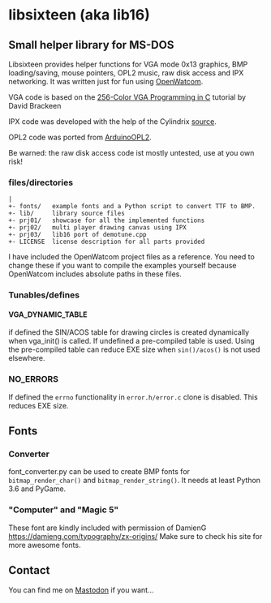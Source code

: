 # libsixteen (aka lib16)
## Small helper library for MS-DOS

Libsixteen provides helper functions for VGA mode 0x13 graphics, BMP loading/saving, mouse pointers, OPL2 music, raw disk access and IPX networking.
It was written just for fun using [OpenWatcom](https://github.com/open-watcom).

VGA code is based on the [256-Color VGA Programming in C](http://www.brackeen.com/vga/index.html) tutorial by David Brackeen

IPX code was developed with the help of the Cylindrix [source](https://github.com/hyperlogic/cylindrix/blob/master/src/legacy/jonipx.c).

OPL2 code was ported from [ArduinoOPL2](https://github.com/DhrBaksteen/ArduinoOPL2).

Be warned: the raw disk access code ist mostly untested, use at you own risk!

### files/directories
```
|
+- fonts/	example fonts and a Python script to convert TTF to BMP.
+- lib/		library source files
+- prj01/	showcase for all the implemented functions
+- prj02/	multi player drawing canvas using IPX
+- prj03/	lib16 port of demotune.cpp
+- LICENSE	license description for all parts provided
```

I have included the OpenWatcom project files as a reference. You need to change these if you want to compile the examples yourself because OpenWatcom includes absolute paths in these files.

### Tunables/defines
#### VGA_DYNAMIC_TABLE
if defined the SIN/ACOS table for drawing circles is created dynamically when vga_init() is called. If undefined a pre-compiled table is used. Using the pre-compiled table can reduce EXE size when `sin()/acos()` is not used elsewhere.

### NO_ERRORS
If defined the `errno` functionality in `error.h/error.c` clone is disabled. This reduces EXE size.

## Fonts
### Converter
font_converter.py can be used to create BMP fonts for `bitmap_render_char()` and `bitmap_render_string()`.
It needs at least Python 3.6 and PyGame.

### "Computer" and "Magic 5"
These font are kindly included with permission of DamienG https://damieng.com/typography/zx-origins/
Make sure to check his site for more awesome fonts.

## Contact
You can find me on [Mastodon](https://mastodon.social/@dec_hl) if you want...

